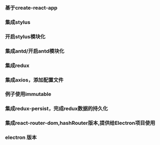 ### 基于create-react-app

### 集成stylus

### 开启stylus模块化

### 集成antd/开启antd模块化

### 集成redux

### 集成axios，添加配置文件

### 例子使用immutable

### 集成redux-persist，完成redux数据的持久化

### 集成react-router-dom,hashRouter版本,提供给Electron项目使用

### electron 版本